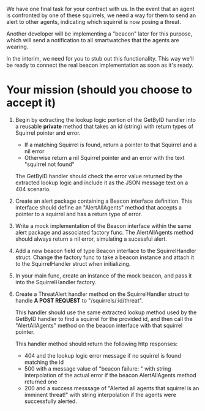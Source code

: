We have one final task for your contract with us. In the event that an agent
is confronted by one of these squirrels, we need a way for them to send an alert
to other agents, indicating which squirrel is now posing a threat.

Another developer will be implementing a "beacon" later for this purpose, which
will send a notification to all smartwatches that the agents are wearing.

In the interim, we need for you to stub out this functionality. This way we'll
be ready to connect the real beacon implementation as soon as it's ready.

# Your mission (should you choose to accept it)

1. Begin by extracting the lookup logic portion of the GetByID handler into a reusable **private** method
   that takes an id (string) with return types of Squirrel pointer and error.

   - If a matching Squirrel is found, return a pointer to that Squirrel and a nil error
   - Otherwise return a nil Squirrel pointer and an error with the text "squirrel not found"

   The GetByID handler should check the error value returned by the extracted lookup logic and include it as the JSON message text on a 404 scenario.

2. Create an alert package containing a Beacon interface definition. This interface should define
   an "AlertAllAgents" method that accepts a pointer to a squirrel and has a return
   type of error.

3. Write a mock implementation of the Beacon interface within the same alert
   package and associated factory func. The AlertAllAgents method should always return a nil error, simulating a sucessful alert.

4. Add a new beacon field of type Beacon interface to the SquirrelHandler struct.
   Change the factory func to take a beacon instance and attach it to the SquirrelHandler
   struct when initializing.

5. In your main func, create an instance of the mock beacon, and pass it into the
   SquirrelHandler factory.

6. Create a ThreatAlert handler method on the SquirrelHandler struct to handle
   **A POST REQUEST** to "/squirrels/:id/threat".

   This handler should use the same extracted lookup method used by the GetByID handler to find a
   squirrel for the provided id, and then call the "AlertAllAgents" method on the
   beacon interface with that squirrel pointer.

   This handler method should return the following http responses:

   - 404 and the lookup logic error message if no squirrel is found matching the id
   - 500 with a message value of "beacon failure: <error text>" with string interpolation of the actual error if the beacon AlertAllAgents method returned one
   - 200 and a success messsage of "Alerted all agents that squirrel <id> is an imminent threat!" with string interpolation if the agents were successfully alerted.
